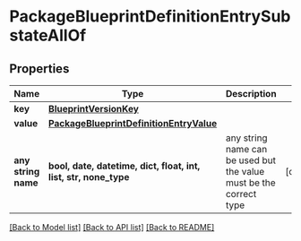 # PackageBlueprintDefinitionEntrySubstateAllOf


## Properties
Name | Type | Description | Notes
------------ | ------------- | ------------- | -------------
**key** | [**BlueprintVersionKey**](BlueprintVersionKey.md) |  | 
**value** | [**PackageBlueprintDefinitionEntryValue**](PackageBlueprintDefinitionEntryValue.md) |  | 
**any string name** | **bool, date, datetime, dict, float, int, list, str, none_type** | any string name can be used but the value must be the correct type | [optional]

[[Back to Model list]](../README.md#documentation-for-models) [[Back to API list]](../README.md#documentation-for-api-endpoints) [[Back to README]](../README.md)


